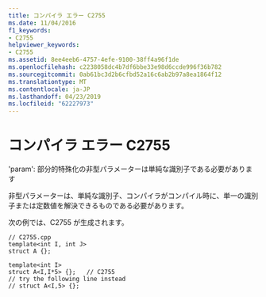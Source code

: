```yaml
---
title: コンパイラ エラー C2755
ms.date: 11/04/2016
f1_keywords:
- C2755
helpviewer_keywords:
- C2755
ms.assetid: 8ee4eeb6-4757-4efe-9100-38ff4a96f1de
ms.openlocfilehash: c2238058dc4b7df6bbe33e98d6ccde996f36b782
ms.sourcegitcommit: 0ab61bc3d2b6cfbd52a16c6ab2b97a8ea1864f12
ms.translationtype: MT
ms.contentlocale: ja-JP
ms.lasthandoff: 04/23/2019
ms.locfileid: "62227973"
---
```

# <a name="compiler-error-c2755"></a>コンパイラ エラー C2755

'param': 部分的特殊化の非型パラメーターは単純な識別子である必要があります

非型パラメーターは、単純な識別子、コンパイラがコンパイル時に、単一の識別子または定数値を解決できるものである必要があります。

次の例では、C2755 が生成されます。

```
// C2755.cpp
template<int I, int J>
struct A {};

template<int I>
struct A<I,I*5> {};   // C2755
// try the following line instead
// struct A<I,5> {};
```